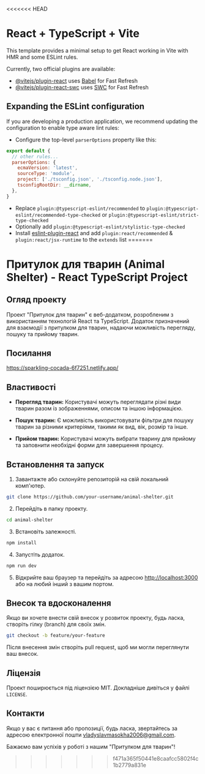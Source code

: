 <<<<<<< HEAD
# React + TypeScript + Vite

This template provides a minimal setup to get React working in Vite with HMR and some ESLint rules.

Currently, two official plugins are available:

- [@vitejs/plugin-react](https://github.com/vitejs/vite-plugin-react/blob/main/packages/plugin-react/README.md) uses [Babel](https://babeljs.io/) for Fast Refresh
- [@vitejs/plugin-react-swc](https://github.com/vitejs/vite-plugin-react-swc) uses [SWC](https://swc.rs/) for Fast Refresh

## Expanding the ESLint configuration

If you are developing a production application, we recommend updating the configuration to enable type aware lint rules:

- Configure the top-level `parserOptions` property like this:

```js
export default {
  // other rules...
  parserOptions: {
    ecmaVersion: 'latest',
    sourceType: 'module',
    project: ['./tsconfig.json', './tsconfig.node.json'],
    tsconfigRootDir: __dirname,
  },
}
```

- Replace `plugin:@typescript-eslint/recommended` to `plugin:@typescript-eslint/recommended-type-checked` or `plugin:@typescript-eslint/strict-type-checked`
- Optionally add `plugin:@typescript-eslint/stylistic-type-checked`
- Install [eslint-plugin-react](https://github.com/jsx-eslint/eslint-plugin-react) and add `plugin:react/recommended` & `plugin:react/jsx-runtime` to the `extends` list
=======
# Притулок для тварин (Animal Shelter) - React TypeScript Project

## Огляд проекту

Проект "Притулок для тварин" є веб-додатком, розробленим з використанням технологій React та TypeScript. Додаток призначений для взаємодії з притулком для тварин, надаючи можливість перегляду, пошуку та прийому тварин.

## Посилання
https://sparkling-cocada-6f7251.netlify.app/

## Властивості

- **Перегляд тварин:** Користувачі можуть переглядати різні види тварин разом із зображеннями, описом та іншою інформацією.

- **Пошук тварин:** Є можливість використовувати фільтри для пошуку тварин за різними критеріями, такими як вид, вік, розмір та інше.

- **Прийом тварин:** Користувачі можуть вибрати тварину для прийому та заповнити необхідні форми для завершення процесу.

## Встановлення та запуск

1. Завантажте або склонуйте репозиторій на свій локальний комп'ютер.

```bash
git clone https://github.com/your-username/animal-shelter.git
```

2. Перейдіть в папку проекту.

```bash
cd animal-shelter
```

3. Встановіть залежності.

```bash
npm install
```

4. Запустіть додаток.

```bash
npm run dev
```

5. Відкрийте ваш браузер та перейдіть за адресою [http://localhost:3000](http://localhost:3000) або на любий інший з вашим портом.

## Внесок та вдосконалення

Якщо ви хочете внести свій внесок у розвиток проекту, будь ласка, створіть гілку (branch) для своїх змін.

```bash
git checkout -b feature/your-feature
```

Після внесення змін створіть pull request, щоб ми могли переглянути ваш внесок.

## Ліцензія

Проект поширюється під ліцензією MIT. Докладніше дивіться у файлі `LICENSE`.

## Контакти

Якщо у вас є питання або пропозиції, будь ласка, звертайтесь за адресою електронної пошти vladyslavmasokha2006@gmail.com.

Бажаємо вам успіхів у роботі з нашим "Притулком для тварин"!
>>>>>>> f471a365f50441e8caafcc5802f4c1b2779a831e
